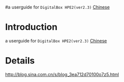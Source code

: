 #a userguide for `DigitalBox HPE2(ver2.3)` [Chinese](Simplified.md)

# Introduction #
a userguide for `DigitalBox HPE2(ver2.3)` [Chinese](Simplified.md)

# Details #

http://blog.sina.com.cn/s/blog_3ea712d70100o7z5.html
